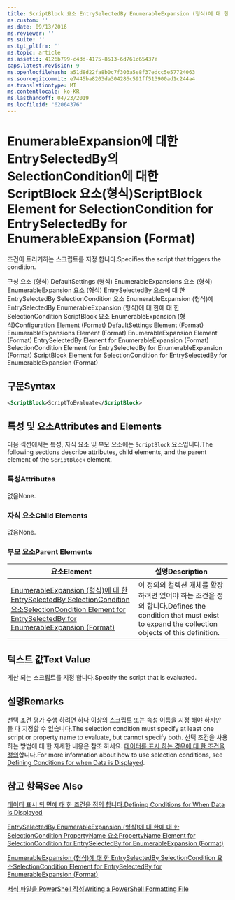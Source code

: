 ```yaml
---
title: ScriptBlock 요소 EntrySelectedBy EnumerableExpansion (형식)에 대 한에 대 한 SelectionCondition | Microsoft Docs
ms.custom: ''
ms.date: 09/13/2016
ms.reviewer: ''
ms.suite: ''
ms.tgt_pltfrm: ''
ms.topic: article
ms.assetid: 4126b799-c43d-4175-8513-6d761c65437e
caps.latest.revision: 9
ms.openlocfilehash: a51d8d22fa8b0c7f303a5e8f37edcc5e57724063
ms.sourcegitcommit: e7445ba8203da304286c591ff513900ad1c244a4
ms.translationtype: MT
ms.contentlocale: ko-KR
ms.lasthandoff: 04/23/2019
ms.locfileid: "62064376"
---
```

# <a name="scriptblock-element-for-selectioncondition-for-entryselectedby-for-enumerableexpansion-format"></a><span data-ttu-id="71fef-102">EnumerableExpansion에 대한 EntrySelectedBy의 SelectionCondition에 대한 ScriptBlock 요소(형식)</span><span class="sxs-lookup"><span data-stu-id="71fef-102">ScriptBlock Element for SelectionCondition for EntrySelectedBy for EnumerableExpansion (Format)</span></span>

<span data-ttu-id="71fef-103">조건이 트리거하는 스크립트를 지정 합니다.</span><span class="sxs-lookup"><span data-stu-id="71fef-103">Specifies the script that triggers the condition.</span></span>

<span data-ttu-id="71fef-104">구성 요소 (형식) DefaultSettings (형식) EnumerableExpansions 요소 (형식) EnumerableExpansion 요소 (형식) EntrySelectedBy 요소에 대 한 EntrySelectedBy SelectionCondition 요소 EnumerableExpansion (형식)에 EntrySelectedBy EnumerableExpansion (형식)에 대 한에 대 한 SelectionCondition ScriptBlock 요소 EnumerableExpansion (형식)</span><span class="sxs-lookup"><span data-stu-id="71fef-104">Configuration Element (Format) DefaultSettings Element (Format) EnumerableExpansions Element (Format) EnumerableExpansion Element (Format) EntrySelectedBy Element for EnumerableExpansion (Format) SelectionCondition Element for EntrySelectedBy for EnumerableExpansion (Format) ScriptBlock Element for SelectionCondition for EntrySelectedBy for EnumerableExpansion (Format)</span></span>

## <a name="syntax"></a><span data-ttu-id="71fef-105">구문</span><span class="sxs-lookup"><span data-stu-id="71fef-105">Syntax</span></span>

```xml
<ScriptBlock>ScriptToEvaluate</ScriptBlock>
```

## <a name="attributes-and-elements"></a><span data-ttu-id="71fef-106">특성 및 요소</span><span class="sxs-lookup"><span data-stu-id="71fef-106">Attributes and Elements</span></span>

<span data-ttu-id="71fef-107">다음 섹션에서는 특성, 자식 요소 및 부모 요소에는 `ScriptBlock` 요소입니다.</span><span class="sxs-lookup"><span data-stu-id="71fef-107">The following sections describe attributes, child elements, and the parent element of the `ScriptBlock` element.</span></span>

### <a name="attributes"></a><span data-ttu-id="71fef-108">특성</span><span class="sxs-lookup"><span data-stu-id="71fef-108">Attributes</span></span>

<span data-ttu-id="71fef-109">없음</span><span class="sxs-lookup"><span data-stu-id="71fef-109">None.</span></span>

### <a name="child-elements"></a><span data-ttu-id="71fef-110">자식 요소</span><span class="sxs-lookup"><span data-stu-id="71fef-110">Child Elements</span></span>

<span data-ttu-id="71fef-111">없음</span><span class="sxs-lookup"><span data-stu-id="71fef-111">None.</span></span>

### <a name="parent-elements"></a><span data-ttu-id="71fef-112">부모 요소</span><span class="sxs-lookup"><span data-stu-id="71fef-112">Parent Elements</span></span>

|<span data-ttu-id="71fef-113">요소</span><span class="sxs-lookup"><span data-stu-id="71fef-113">Element</span></span>|<span data-ttu-id="71fef-114">설명</span><span class="sxs-lookup"><span data-stu-id="71fef-114">Description</span></span>|
|-------------|-----------------|
|[<span data-ttu-id="71fef-115">EnumerableExpansion (형식)에 대 한 EntrySelectedBy SelectionCondition 요소</span><span class="sxs-lookup"><span data-stu-id="71fef-115">SelectionCondition Element for EntrySelectedBy for EnumerableExpansion (Format)</span></span>](./selectioncondition-element-for-entryselectedby-for-enumerableexpansion-format.md)|<span data-ttu-id="71fef-116">이 정의의 컬렉션 개체를 확장 하려면 있어야 하는 조건을 정의 합니다.</span><span class="sxs-lookup"><span data-stu-id="71fef-116">Defines the condition that must exist to expand the collection objects of this definition.</span></span>|

## <a name="text-value"></a><span data-ttu-id="71fef-117">텍스트 값</span><span class="sxs-lookup"><span data-stu-id="71fef-117">Text Value</span></span>

<span data-ttu-id="71fef-118">계산 되는 스크립트를 지정 합니다.</span><span class="sxs-lookup"><span data-stu-id="71fef-118">Specify the script that is evaluated.</span></span>

## <a name="remarks"></a><span data-ttu-id="71fef-119">설명</span><span class="sxs-lookup"><span data-stu-id="71fef-119">Remarks</span></span>

<span data-ttu-id="71fef-120">선택 조건 평가 수행 하려면 하나 이상의 스크립트 또는 속성 이름을 지정 해야 하지만 둘 다 지정할 수 없습니다.</span><span class="sxs-lookup"><span data-stu-id="71fef-120">The selection condition must specify at least one script or property name to evaluate, but cannot specify both.</span></span> <span data-ttu-id="71fef-121">선택 조건을 사용 하는 방법에 대 한 자세한 내용은 참조 하세요. [데이터를 표시 하는 경우에 대 한 조건을 정의](./defining-conditions-for-displaying-data.md)합니다.</span><span class="sxs-lookup"><span data-stu-id="71fef-121">For more information about how to use selection conditions, see [Defining Conditions for when Data is Displayed](./defining-conditions-for-displaying-data.md).</span></span>

## <a name="see-also"></a><span data-ttu-id="71fef-122">참고 항목</span><span class="sxs-lookup"><span data-stu-id="71fef-122">See Also</span></span>

[<span data-ttu-id="71fef-123">데이터 표시 되 면에 대 한 조건을 정의 합니다.</span><span class="sxs-lookup"><span data-stu-id="71fef-123">Defining Conditions for When Data Is Displayed</span></span>](./defining-conditions-for-displaying-data.md)

[<span data-ttu-id="71fef-124">EntrySelectedBy EnumerableExpansion (형식)에 대 한에 대 한 SelectionCondition PropertyName 요소</span><span class="sxs-lookup"><span data-stu-id="71fef-124">PropertyName Element for SelectionCondition for EntrySelectedBy for EnumerableExpansion (Format)</span></span>](./propertyname-element-for-selectioncondition-for-entryselectedby-for-enumerableexpansion-format.md)

[<span data-ttu-id="71fef-125">EnumerableExpansion (형식)에 대 한 EntrySelectedBy SelectionCondition 요소</span><span class="sxs-lookup"><span data-stu-id="71fef-125">SelectionCondition Element for EntrySelectedBy for EnumerableExpansion (Format)</span></span>](./selectioncondition-element-for-entryselectedby-for-enumerableexpansion-format.md)

[<span data-ttu-id="71fef-126">서식 파일을 PowerShell 작성</span><span class="sxs-lookup"><span data-stu-id="71fef-126">Writing a PowerShell Formatting File</span></span>](./writing-a-powershell-formatting-file.md)
